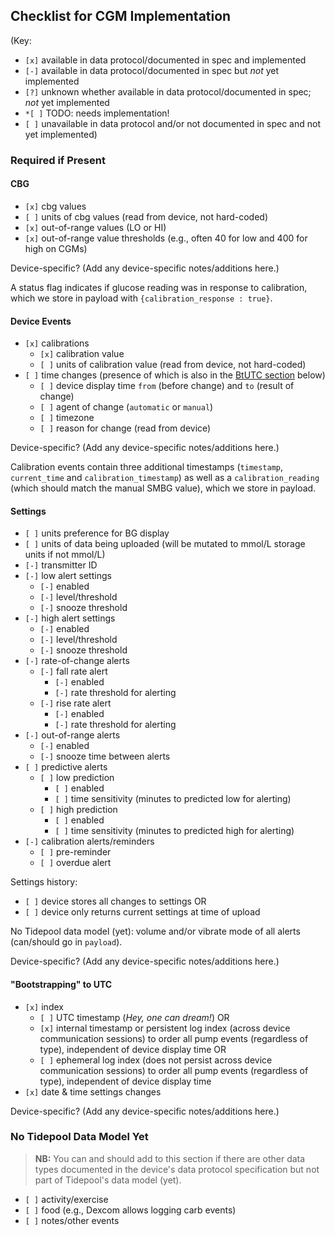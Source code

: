 ## Checklist for CGM Implementation

(Key:

 - `[x]` available in data protocol/documented in spec and implemented
 - `[-]` available in data protocol/documented in spec but *not* yet implemented
 - `[?]` unknown whether available in data protocol/documented in spec; *not* yet implemented
 - `*[ ]` TODO: needs implementation!
 - `[ ]` unavailable in data protocol and/or not documented in spec and not yet implemented)

### Required if Present

#### CBG

  - `[x]` cbg values
  - `[ ]` units of cbg values (read from device, not hard-coded)
  - `[x]` out-of-range values (LO or HI)
  - `[x]` out-of-range value thresholds (e.g., often 40 for low and 400 for high on CGMs)

Device-specific? (Add any device-specific notes/additions here.)

A status flag indicates if glucose reading was in response to calibration, which we store in payload with `{calibration_response : true}`.

#### Device Events
  - `[x]` calibrations
    - `[x]` calibration value
    - `[ ]` units of calibration value (read from device, not hard-coded)
  - `[ ]` time changes (presence of which is also in the [BtUTC section](#bootstrapping-to-utc) below)
    - `[ ]` device display time `from` (before change) and `to` (result of change)
    - `[ ]` agent of change (`automatic` or `manual`)
    - `[ ]` timezone
    - `[ ]` reason for change (read from device)

Device-specific? (Add any device-specific notes/additions here.)

Calibration events contain three additional timestamps (`timestamp`, `current_time` and `calibration_timestamp`) as well as a `calibration_reading` (which should match the manual SMBG value), which we store in payload.

#### Settings

  - `[ ]` units preference for BG display
  - `[ ]` units of data being uploaded (will be mutated to mmol/L storage units if not mmol/L)
  - `[-]` transmitter ID
  - `[-]` low alert settings
    - `[-]` enabled
    - `[-]` level/threshold
    - `[-]` snooze threshold
  - `[-]` high alert settings
    - `[-]` enabled
    - `[-]` level/threshold
    - `[-]` snooze threshold
  - `[-]` rate-of-change alerts
    - `[-]` fall rate alert
        - `[-]` enabled
        - `[-]` rate threshold for alerting
    - `[-]` rise rate alert
        - `[-]` enabled
        - `[-]` rate threshold for alerting
  - `[-]` out-of-range alerts
    - `[-]` enabled
    - `[-]` snooze time between alerts
  - `[ ]` predictive alerts
    - `[ ]` low prediction
        - `[ ]` enabled
        - `[ ]` time sensitivity (minutes to predicted low for alerting)
    - `[ ]` high prediction
        - `[ ]` enabled
        - `[ ]` time sensitivity (minutes to predicted high for alerting)
  - `[-]` calibration alerts/reminders
    - `[ ]` pre-reminder
    - `[ ]` overdue alert

Settings history:

  - `[ ]` device stores all changes to settings OR
  - `[ ]` device only returns current settings at time of upload

No Tidepool data model (yet): volume and/or vibrate mode of all alerts (can/should go in `payload`).

Device-specific? (Add any device-specific notes/additions here.)

#### "Bootstrapping" to UTC

  - `[x]` index
    - `[ ]` UTC timestamp (*Hey, one can dream!*) OR
    - `[x]` internal timestamp or persistent log index (across device communication sessions) to order all pump events (regardless of type), independent of device display time OR
    - `[ ]` ephemeral log index (does not persist across device communication sessions) to order all pump events (regardless of type), independent of device display time
  - `[x]` date & time settings changes

Device-specific? (Add any device-specific notes/additions here.)

### No Tidepool Data Model Yet

> **NB:** You can and should add to this section if there are other data types documented in the device's data protocol specification but not part of Tidepool's data model (yet).

  - `[ ]` activity/exercise
  - `[ ]` food (e.g., Dexcom allows logging carb events)
  - `[ ]` notes/other events
